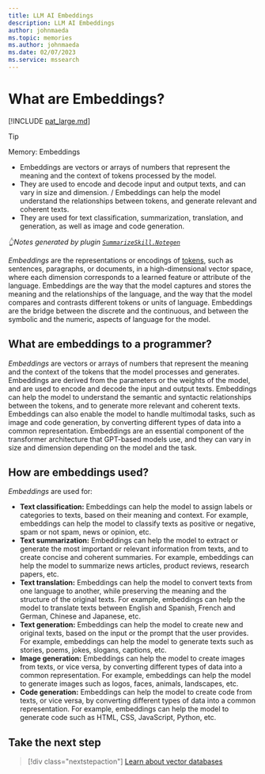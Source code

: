 ```yaml
---
title: LLM AI Embeddings
description: LLM AI Embeddings
author: johnmaeda
ms.topic: memories
ms.author: johnmaeda
ms.date: 02/07/2023
ms.service: mssearch
---
```


# What are Embeddings?

[!INCLUDE [pat_large.md](../includes/pat_large.md)]

> [!TIP]
> Memory: Embeddings
> * Embeddings are vectors or arrays of numbers that represent the meaning and the context of tokens processed by the model.
> * They are used to encode and decode input and output texts, and can vary in size and dimension. / Embeddings can help the model understand the relationships between tokens, and generate relevant and coherent texts.
> * They are used for text classification, summarization, translation, and generation, as well as image and code generation.
>
> _👆Notes generated by plugin [`SummarizeSkill.Notegen`](https://github.com/microsoft/semantic-kernel/tree/main/samples/skills/SummarizeSkill/Notegen)_

_Embeddings_ are the representations or encodings of [tokens](/semantic-kernel/concepts-ai/tokens), such as sentences, paragraphs, or documents, in a high-dimensional vector space, where each dimension corresponds to a learned feature or attribute of the language. Embeddings are the way that the model captures and stores the meaning and the relationships of the language, and the way that the model compares and contrasts different tokens or units of language. Embeddings are the bridge between the discrete and the continuous, and between the symbolic and the numeric, aspects of language for the model.

## What are embeddings to a programmer?

_Embeddings_ are vectors or arrays of numbers that represent the meaning and the context of the tokens that the model processes and generates. Embeddings are derived from the parameters or the weights of the model, and are used to encode and decode the input and output texts. Embeddings can help the model to understand the semantic and syntactic relationships between the tokens, and to generate more relevant and coherent texts. Embeddings can also enable the model to handle multimodal tasks, such as image and code generation, by converting different types of data into a common representation. Embeddings are an essential component of the transformer architecture that GPT-based models use, and they can vary in size and dimension depending on the model and the task.

## How are embeddings used?

_Embeddings_ are used for:

* **Text classification:** Embeddings can help the model to assign labels or categories to texts, based on their meaning and context. For example, embeddings can help the model to classify texts as positive or negative, spam or not spam, news or opinion, etc.
* **Text summarization:** Embeddings can help the model to extract or generate the most important or relevant information from texts, and to create concise and coherent summaries. For example, embeddings can help the model to summarize news articles, product reviews, research papers, etc.
* **Text translation:** Embeddings can help the model to convert texts from one language to another, while preserving the meaning and the structure of the original texts. For example, embeddings can help the model to translate texts between English and Spanish, French and German, Chinese and Japanese, etc.
* **Text generation:** Embeddings can help the model to create new and original texts, based on the input or the prompt that the user provides. For example, embeddings can help the model to generate texts such as stories, poems, jokes, slogans, captions, etc.
* **Image generation:** Embeddings can help the model to create images from texts, or vice versa, by converting different types of data into a common representation. For example, embeddings can help the model to generate images such as logos, faces, animals, landscapes, etc.
* **Code generation:** Embeddings can help the model to create code from texts, or vice versa, by converting different types of data into a common representation. For example, embeddings can help the model to generate code such as HTML, CSS, JavaScript, Python, etc.

## Take the next step

> [!div class="nextstepaction"]
> [Learn about vector databases](/semantic-kernel/concepts-ai/vectordb)


